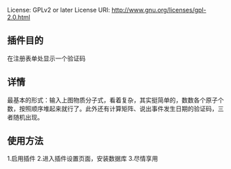 License: GPLv2 or later
License URI: http://www.gnu.org/licenses/gpl-2.0.html

插件目的
----
在注册表单处显示一个验证码



详情
----
最基本的形式：输入上图物质分子式，看着复杂，其实挺简单的，数数各个原子个数，按照顺序堆起来就行了。此外还有计算矩阵、说出事件发生日期的验证码，三者随机出现。

使用方法
----
1.启用插件
2.进入插件设置页面，安装数据库
3.尽情享用